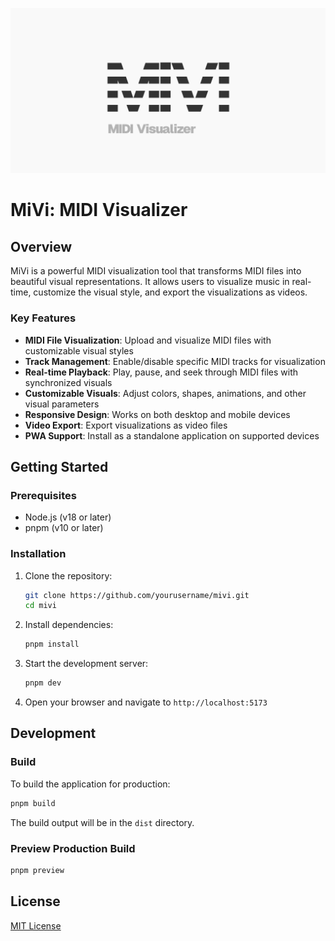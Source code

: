 ![MIDI Visualizer](./public/og.png)

# MiVi: MIDI Visualizer

## Overview

MiVi is a powerful MIDI visualization tool that transforms MIDI files into beautiful visual representations. It allows users to visualize music in real-time, customize the visual style, and export the visualizations as videos.

### Key Features

- **MIDI File Visualization**: Upload and visualize MIDI files with customizable visual styles
- **Track Management**: Enable/disable specific MIDI tracks for visualization
- **Real-time Playback**: Play, pause, and seek through MIDI files with synchronized visuals
- **Customizable Visuals**: Adjust colors, shapes, animations, and other visual parameters
- **Responsive Design**: Works on both desktop and mobile devices
- **Video Export**: Export visualizations as video files
- **PWA Support**: Install as a standalone application on supported devices

## Getting Started

### Prerequisites

- Node.js (v18 or later)
- pnpm (v10 or later)

### Installation

1. Clone the repository:

   ```bash
   git clone https://github.com/yourusername/mivi.git
   cd mivi
   ```

2. Install dependencies:

   ```bash
   pnpm install
   ```

3. Start the development server:

   ```bash
   pnpm dev
   ```

4. Open your browser and navigate to `http://localhost:5173`

## Development

### Build

To build the application for production:

```bash
pnpm build
```

The build output will be in the `dist` directory.

### Preview Production Build

```bash
pnpm preview
```

## License

[MIT License](LICENSE)
